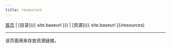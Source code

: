 ```yaml
---
title: resources
---
```


[首页](/) | [目录]({{ site.baseurl }}) | [资源]({{ site.baseurl }}/resources)

---

该页面用来存放资源链接。

